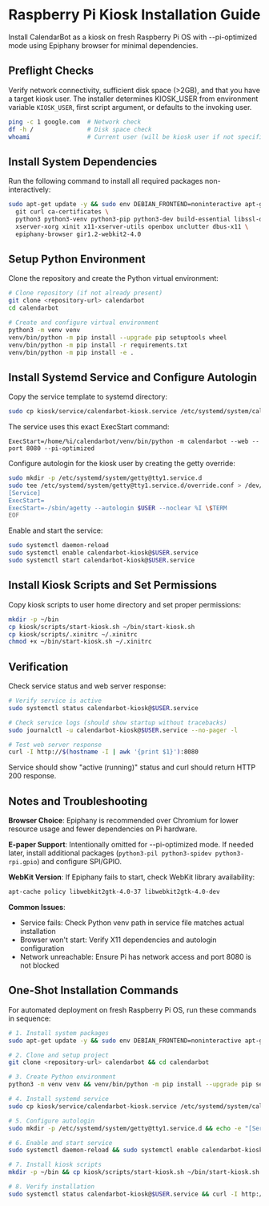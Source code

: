 # Raspberry Pi Kiosk Installation Guide

Install CalendarBot as a kiosk on fresh Raspberry Pi OS with --pi-optimized mode using Epiphany browser for minimal dependencies.

## Preflight Checks

Verify network connectivity, sufficient disk space (>2GB), and that you have a target kiosk user. The installer determines KIOSK_USER from environment variable `KIOSK_USER`, first script argument, or defaults to the invoking user.

```bash
ping -c 1 google.com  # Network check
df -h /               # Disk space check
whoami                # Current user (will be kiosk user if not specified)
```

## Install System Dependencies

Run the following command to install all required packages non-interactively:

```bash
sudo apt-get update -y && sudo env DEBIAN_FRONTEND=noninteractive apt-get install -y \
  git curl ca-certificates \
  python3 python3-venv python3-pip python3-dev build-essential libssl-dev libffi-dev libsqlite3-dev \
  xserver-xorg xinit x11-xserver-utils openbox unclutter dbus-x11 \
  epiphany-browser gir1.2-webkit2-4.0
```

## Setup Python Environment

Clone the repository and create the Python virtual environment:

```bash
# Clone repository (if not already present)
git clone <repository-url> calendarbot
cd calendarbot

# Create and configure virtual environment
python3 -m venv venv
venv/bin/python -m pip install --upgrade pip setuptools wheel
venv/bin/python -m pip install -r requirements.txt
venv/bin/python -m pip install -e .
```

## Install Systemd Service and Configure Autologin

Copy the service template to systemd directory:

```bash
sudo cp kiosk/service/calendarbot-kiosk.service /etc/systemd/system/calendarbot-kiosk@.service
```

The service uses this exact ExecStart command:

```
ExecStart=/home/%i/calendarbot/venv/bin/python -m calendarbot --web --port 8080 --pi-optimized
```

Configure autologin for the kiosk user by creating the getty override:

```bash
sudo mkdir -p /etc/systemd/system/getty@tty1.service.d
sudo tee /etc/systemd/system/getty@tty1.service.d/override.conf > /dev/null <<EOF
[Service]
ExecStart=
ExecStart=-/sbin/agetty --autologin $USER --noclear %I \$TERM
EOF
```

Enable and start the service:

```bash
sudo systemctl daemon-reload
sudo systemctl enable calendarbot-kiosk@$USER.service
sudo systemctl start calendarbot-kiosk@$USER.service
```

## Install Kiosk Scripts and Set Permissions

Copy kiosk scripts to user home directory and set proper permissions:

```bash
mkdir -p ~/bin
cp kiosk/scripts/start-kiosk.sh ~/bin/start-kiosk.sh
cp kiosk/scripts/.xinitrc ~/.xinitrc
chmod +x ~/bin/start-kiosk.sh ~/.xinitrc
```

## Verification

Check service status and web server response:

```bash
# Verify service is active
sudo systemctl status calendarbot-kiosk@$USER.service

# Check service logs (should show startup without tracebacks)
sudo journalctl -u calendarbot-kiosk@$USER.service --no-pager -l

# Test web server response
curl -I http://$(hostname -I | awk '{print $1}'):8080
```

Service should show "active (running)" status and curl should return HTTP 200 response.

## Notes and Troubleshooting

**Browser Choice**: Epiphany is recommended over Chromium for lower resource usage and fewer dependencies on Pi hardware.

**E-paper Support**: Intentionally omitted for --pi-optimized mode. If needed later, install additional packages (`python3-pil python3-spidev python3-rpi.gpio`) and configure SPI/GPIO.

**WebKit Version**: If Epiphany fails to start, check WebKit library availability:
```bash
apt-cache policy libwebkit2gtk-4.0-37 libwebkit2gtk-4.0-dev
```

**Common Issues**:
- Service fails: Check Python venv path in service file matches actual installation
- Browser won't start: Verify X11 dependencies and autologin configuration
- Network unreachable: Ensure Pi has network access and port 8080 is not blocked

## One-Shot Installation Commands

For automated deployment on fresh Raspberry Pi OS, run these commands in sequence:

```bash
# 1. Install system packages
sudo apt-get update -y && sudo env DEBIAN_FRONTEND=noninteractive apt-get install -y git curl ca-certificates python3 python3-venv python3-pip python3-dev build-essential libssl-dev libffi-dev libsqlite3-dev xserver-xorg xinit x11-xserver-utils openbox unclutter dbus-x11 epiphany-browser gir1.2-webkit2-4.0

# 2. Clone and setup project
git clone <repository-url> calendarbot && cd calendarbot

# 3. Create Python environment
python3 -m venv venv && venv/bin/python -m pip install --upgrade pip setuptools wheel && venv/bin/python -m pip install -r requirements.txt && venv/bin/python -m pip install -e .

# 4. Install systemd service
sudo cp kiosk/service/calendarbot-kiosk.service /etc/systemd/system/calendarbot-kiosk@.service

# 5. Configure autologin
sudo mkdir -p /etc/systemd/system/getty@tty1.service.d && echo -e "[Service]\nExecStart=\nExecStart=-/sbin/agetty --autologin $USER --noclear %I \\\$TERM" | sudo tee /etc/systemd/system/getty@tty1.service.d/override.conf

# 6. Enable and start service
sudo systemctl daemon-reload && sudo systemctl enable calendarbot-kiosk@$USER.service && sudo systemctl start calendarbot-kiosk@$USER.service

# 7. Install kiosk scripts
mkdir -p ~/bin && cp kiosk/scripts/start-kiosk.sh ~/bin/start-kiosk.sh && cp kiosk/scripts/.xinitrc ~/.xinitrc && chmod +x ~/bin/start-kiosk.sh ~/.xinitrc

# 8. Verify installation
sudo systemctl status calendarbot-kiosk@$USER.service && curl -I http://$(hostname -I | awk '{print $1}'):8080